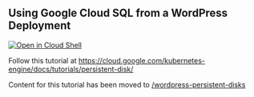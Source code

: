 ## Using Google Cloud SQL from a WordPress Deployment

[![Open in Cloud Shell](https://gstatic.com/cloudssh/images/open-btn.svg)](https://ssh.cloud.google.com/cloudshell/editor?cloudshell_git_repo=https://github.com/rknlhrqy/kubernetes-engine-samples&cloudshell_tutorial=README.md&cloudshell_workspace=cloudsql/)

Follow this tutorial at https://cloud.google.com/kubernetes-engine/docs/tutorials/persistent-disk/

Content for this tutorial has been moved to [/wordpress-persistent-disks](https://github.com/rknlhrqy/kubernetes-engine-samples/tree/master/wordpress-persistent-disks)
